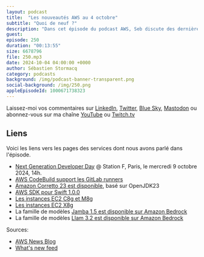 ```yaml
---
layout: podcast
title:  "Les nouveautés AWS au 4 octobre"
subtitle: "Quoi de neuf ?"
description: "Dans cet épisode du podcast AWS, Seb discute des dernières nouvelles et mises à jour d'AWS au cours des deux dernières semaines. Il met en avant les événements à venir, notamment la Journée des développeurs de nouvelle génération, et présente de nouvelles fonctionnalités dans les services AWS tels que CodeBuild, Corretto et Amplify. L'épisode couvre également l'introduction de l'AWS SDK pour Swift et les améliorations de performance des nouvelles instances EC2 Graviton 4. Enfin, Seb partage des mises à jour sur les modèles d'IA générative disponibles dans Amazon Bedrock."
guest: 
episode: 250
duration: "00:13:55" 
size: 6678796
file: 250.mp3
date: 2024-10-04 04:00:00 +0000
author: Sébastien Stormacq
category: podcasts
background: /img/podcast-banner-transparent.png
social-background: /img/250.png
appleEpisodeId: 1000671738323
---
```


Laissez-moi vos commentaires sur [LinkedIn](https://www.linkedin.com/in/sebastienstormacq/), [Twitter](https://twitter.com/sebsto), [Blue Sky](https://bsky.app/profile/sebsto.bsky.social), [Mastodon](https://awscommunity.social/@sebsto) ou abonnez-vous sur ma chaîne [YouTube](https://www.youtube.com/sebsto) ou [Twitch.tv](https://www.twitch.tv/sebAWS)

## Liens

Voici les liens vers les pages des services dont nous avons parlé dans l'épisode.

- [Next Generation Developer Day](https://aws.amazon.com/startups/events/aws-genai-loft-next-generation-developer-day) @ Station F, Paris, le mercredi 9 octobre 2024, 14h.
- [AWS CodeBuild support les GitLab runners](https://aws.amazon.com/about-aws/whats-new/2024/09/aws-codebuild-managed-gitlab-runners/)
- [Amazon Corretto 23 est disponible](https://aws.amazon.com/about-aws/whats-new/2024/09/amazon-corretto-23-generally-available/), basé sur OpenJDK23
- [AWS SDK pour Swift 1.0.0](https://aws.amazon.com/about-aws/whats-new/2024/09/general-availability-aws-sdk-swift/)
- [Les instances EC2 C8g et M8g](https://aws.amazon.com/blogs/aws/run-your-compute-intensive-and-general-purpose-workloads-sustainably-with-the-new-amazon-ec2-c8g-m8g-instances/)
- [Les instances EC2 X8g](https://aws.amazon.com/about-aws/whats-new/2024/09/amazon-ec2-x8g-instances/)
- La famille de modèles [Jamba 1.5 est disponible sur Amazon Bedrock](https://aws.amazon.com/blogs/aws/jamba-1-5-family-of-models-by-ai21-labs-is-now-available-in-amazon-bedrock/)
- La famille de modèles [Llam 3.2 est disponible sur Amazon Bedrock](https://aws.amazon.com/blogs/aws/introducing-llama-3-2-models-from-meta-in-amazon-bedrock-a-new-generation-of-multimodal-vision-and-lightweight-models/)


Sources: 

- [AWS News Blog](https://aws.amazon.com/blogs/aws/)
- [What's new feed](https://aws.amazon.com/about-aws/whats-new/2023/)
